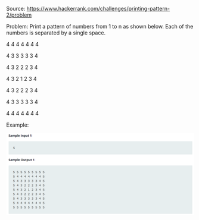 Source: https://www.hackerrank.com/challenges/printing-pattern-2/problem

Problem: Print a pattern of numbers from 1 to n as shown below. Each of the numbers is separated by a single space.

4 4 4 4 4 4 4  

4 3 3 3 3 3 4   

4 3 2 2 2 3 4   

4 3 2 1 2 3 4   

4 3 2 2 2 3 4   

4 3 3 3 3 3 4   

4 4 4 4 4 4 4  

Example: 

![](2022-08-01-14-04-34.png)